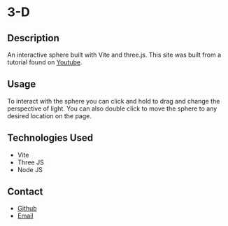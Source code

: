 # 3-D

## Description

An interactive sphere built with Vite and three.js. This site was built from a tutorial found on [Youtube](https://www.youtube.com/watch?v=_OwJV2xL8M8).

## Usage

To interact with the sphere you can click and hold to drag and change the perspective of light. You can also double click to move the sphere to any desired location on the page.

## Technologies Used

- Vite
- Three JS
- Node JS

## Contact

- [Github](https://github.com/kelsieszost/3-D)
- [Email](mailto:owner@kelsieszost.design)
